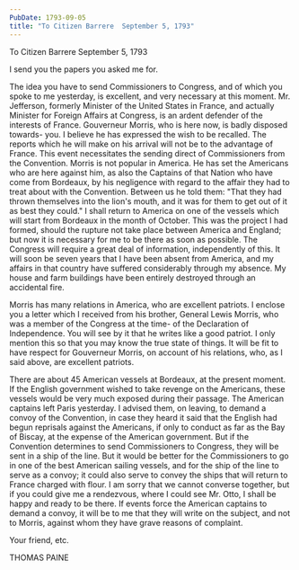```yaml
---
PubDate: 1793-09-05
title: "To Citizen Barrere  September 5, 1793"
---
```


   To Citizen Barrere  September 5, 1793

   I send you the papers you asked me for.

   The idea you have to send Commissioners to Congress, and of which you
   spoke to me yesterday, is excellent, and very necessary at this moment.
   Mr. Jefferson, formerly Minister of the United States in France, and
   actually Minister for Foreign Affairs at Congress, is an ardent defender
   of the interests of France. Gouverneur Morris, who is here now, is badly
   disposed towards- you. I believe he has expressed the wish to be recalled.
   The reports which he will make on his arrival will not be to the advantage
   of France. This event necessitates the sending direct of Commissioners
   from the Convention. Morris is not popular in America. He has set the
   Americans who are here against him, as also the Captains of that Nation
   who have come from Bordeaux, by his negligence with regard to the affair
   they had to treat about with the Convention. Between us he told them:
   "That they had thrown themselves into the lion's mouth, and it was for
   them to get out of it as best they could." I shall return to America on
   one of the vessels which will start from Bordeaux in the month of October.
   This was the project I had formed, should the rupture not take place
   between America and England; but now it is necessary for me to be there as
   soon as possible. The Congress will require a great deal of information,
   independently of this. It will soon be seven years that I have been absent
   from America, and my affairs in that country have suffered considerably
   through my absence. My house and farm buildings have been entirely
   destroyed through an accidental fire.

   Morris has many relations in America, who are excellent patriots. I
   enclose you a letter which I received from his brother, General Lewis
   Morris, who was a member of the Congress at the time- of the Declaration
   of Independence. You will see by it that he writes like a good patriot. I
   only mention this so that you may know the true state of things. It will
   be fit to have respect for Gouverneur Morris, on account of his relations,
   who, as I said above, are excellent patriots.

   There are about 45 American vessels at Bordeaux, at the present moment. If
   the English government wished to take revenge on the Americans, these
   vessels would be very much exposed during their passage. The American
   captains left Paris yesterday. I advised them, on leaving, to demand a
   convoy of the Convention, in case they heard it said that the English had
   begun reprisals against the Americans, if only to conduct as far as the
   Bay of Biscay, at the expense of the American government. But if the
   Convention determines to send Commissioners to Congress, they will be sent
   in a ship of the line. But it would be better for the Commissioners to go
   in one of the best American sailing vessels, and for the ship of the line
   to serve as a convoy; it could also serve to convey the ships that will
   return to France charged with flour. I am sorry that we cannot converse
   together, but if you could give me a rendezvous, where I could see Mr.
   Otto, I shall be happy and ready to be there. If events force the American
   captains to demand a convoy, it will be to me that they will write on the
   subject, and not to Morris, against whom they have grave reasons of
   complaint.

   Your friend, etc.

   THOMAS PAINE


